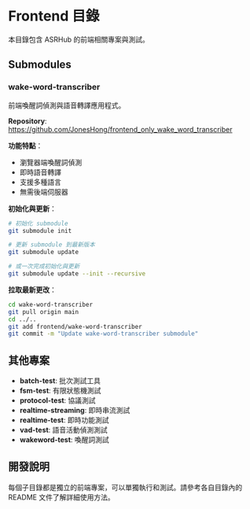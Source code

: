 # Frontend 目錄

本目錄包含 ASRHub 的前端相關專案與測試。

## Submodules

### wake-word-transcriber
前端喚醒詞偵測與語音轉譯應用程式。

**Repository**: https://github.com/JonesHong/frontend_only_wake_word_transcriber

**功能特點**：
- 瀏覽器端喚醒詞偵測
- 即時語音轉譯
- 支援多種語言
- 無需後端伺服器

**初始化與更新**：
```bash
# 初始化 submodule
git submodule init

# 更新 submodule 到最新版本
git submodule update

# 或一次完成初始化與更新
git submodule update --init --recursive
```

**拉取最新更改**：
```bash
cd wake-word-transcriber
git pull origin main
cd ../..
git add frontend/wake-word-transcriber
git commit -m "Update wake-word-transcriber submodule"
```

## 其他專案

- **batch-test**: 批次測試工具
- **fsm-test**: 有限狀態機測試
- **protocol-test**: 協議測試
- **realtime-streaming**: 即時串流測試
- **realtime-test**: 即時功能測試
- **vad-test**: 語音活動偵測測試
- **wakeword-test**: 喚醒詞測試

## 開發說明

每個子目錄都是獨立的前端專案，可以單獨執行和測試。請參考各自目錄內的 README 文件了解詳細使用方法。